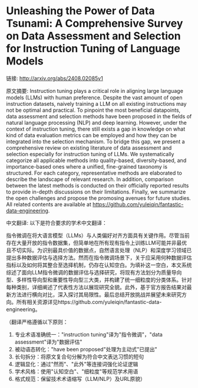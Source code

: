 # Unleashing the Power of Data Tsunami: A Comprehensive Survey on Data Assessment and Selection for Instruction Tuning of Language Models

链接: http://arxiv.org/abs/2408.02085v1

原文摘要:
Instruction tuning plays a critical role in aligning large language models
(LLMs) with human preference. Despite the vast amount of open instruction
datasets, naively training a LLM on all existing instructions may not be
optimal and practical. To pinpoint the most beneficial datapoints, data
assessment and selection methods have been proposed in the fields of natural
language processing (NLP) and deep learning. However, under the context of
instruction tuning, there still exists a gap in knowledge on what kind of data
evaluation metrics can be employed and how they can be integrated into the
selection mechanism. To bridge this gap, we present a comprehensive review on
existing literature of data assessment and selection especially for instruction
tuning of LLMs. We systematically categorize all applicable methods into
quality-based, diversity-based, and importance-based ones where a unified,
fine-grained taxonomy is structured. For each category, representative methods
are elaborated to describe the landscape of relevant research. In addition,
comparison between the latest methods is conducted on their officially reported
results to provide in-depth discussions on their limitations. Finally, we
summarize the open challenges and propose the promosing avenues for future
studies. All related contents are available at
https://github.com/yuleiqin/fantastic-data-engineering.

中文翻译:
以下是符合要求的学术中文翻译：

指令微调在将大语言模型（LLMs）与人类偏好对齐方面具有关键作用。尽管当前存在大量开放的指令数据集，但简单地在所有现有指令上训练LLM可能并非最优且不切实际。为识别最具价值的数据点，自然语言处理（NLP）和深度学习领域已提出多种数据评估与选择方法。然而在指令微调场景下，关于应采用何种数据评估指标以及如何将其整合至选择机制，仍存在认知空白。为填补这一空白，本文系统综述了面向LLM指令微调的数据评估与选择研究，将现有方法划分为质量导向型、多样性导向型和重要性导向型三大类，并构建了统一细粒度的分类体系。针对每种类别，详细阐述了代表性方法以展现研究全貌。此外，基于官方报告结果对最新方法进行横向对比，深入探讨其局限性。最后总结开放挑战并展望未来研究方向。所有相关资源详见https://github.com/yuleiqin/fantastic-data-engineering。

（翻译严格遵循以下原则：
1. 专业术语准确统一："instruction tuning"译为"指令微调"，"data assessment"译为"数据评估"
2. 被动语态转化："have been proposed"处理为主动式"已提出"
3. 长句拆分：将原文复合句分解为符合中文表达习惯的短句
4. 逻辑显化：通过"然而"、"此外"等连接词强化论证逻辑
5. 学术风格：使用"认知空白"、"细粒度"等规范学术用语
6. 格式规范：保留技术术语缩写（LLM/NLP）及URL原貌）
